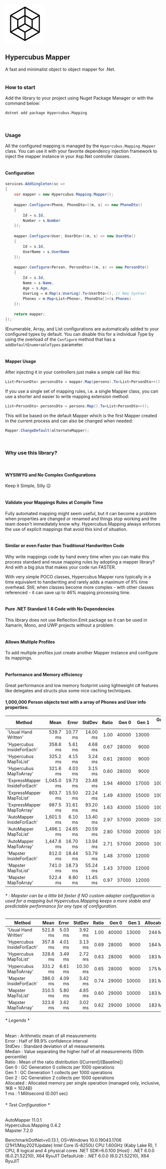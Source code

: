 ![Icon](https://raw.githubusercontent.com/dannotsys/Hypercubus.Mapping/main/.github/images/Hypercubus_icon.png)

## Hypercubus Mapper
A fast and minimalist object to object mapper for .Net.\
&nbsp;

### How to start

Add the library to your project using Nuget Package Manager or with the command below:

```bash
dotnet add package Hypercubus.Mapping
```
&nbsp;

### Usage

All the configured mapping is managed by the `Hypercubus.Mapping.Mapper` class. You can use it with your favorite dependency injection framework to inject the mapper instance in your Asp.Net controller classes.\
&nbsp;

#### Configuration
```csharp
services.AddSingleton(sc =>
{
    var mapper = new Hypercubus.Mapping.Mapper();

    mapper.Configure<Phone, PhoneDto>((m, s) => new PhoneDto()
    {
        Id = s.Id,
        Number = s.Number
    });

    mapper.Configure<User, UserDto>((m, s) => new UserDto()
    {
        Id = s.Id,
        UserName = s.UserName
    });

    mapper.Configure<Person, PersonDto>((m, s) => new PersonDto()
    {
        Id = s.Id,
        Name = s.Name,
        Age = s.Age,
        UserLog = m.Map(s.UserLog).To<UserDto>(), // New Syntax!
        Phones = m.Map<List<Phone>, PhoneDto[]>(s.Phones)
    });

    return mapper;
});
```
IEnumerable, Array, and List configurations are automatically added to your configured types by default. You can disable this for a individual Type by using the overload of the `Configure` method that has a `addDefaultEnumerableTypes` parameter.\
&nbsp;


#### Mapper Usage
After injecting it in your controllers just make a simple call like this:

```csharp
List<PersonDto> personsDto = mapper.Map(persons).To<List<PersonDto>>();
```
If you use a single set of mapping rules, i.e. a single Mapper class, you can use a shorter and easier to write mapping extension method:

```csharp
List<PersonDto> personsDto = persons.Map().To<List<PersonDto>>();
```
This will be based on the default Mapper which is the first Mapper created in the current process and can also be changed when needed:
```csharp
Mapper.ChangeDefault(alternateMapper);
```
&nbsp;

### Why use this library?
&nbsp;

#### WYSIWYG and No Complex Configurations

Keep it Simple, Silly :wink:\
&nbsp;

#### Validate your Mappings Rules at Compile Time

Fully automated mapping might seem useful, but it can become a problem when properties are changed or renamed and things stop working and the team doesn't immediately know why. Hypercubus.Mapping always enforces the use of explicit mappings that avoid this kind of situation.\
&nbsp;

#### Similar or even Faster than Traditional Handwritten Code

Why write mappings code by hand every time when you can make this process standard and reuse mapping rules by adopting a mapper library? And with a big plus that makes your code run FASTER.

With very simple POCO classes, Hypercubus Mapper runs typically in a time equivalent to handwriting and rarely adds a maximum of 9% time overhead. Still, when classes become more complex - with other classes referenced - it can save up to 46% mapping processing time.\
&nbsp;

#### Pure .NET Standard 1.6 Code with No Dependencies

This library does not use Reflection.Emit package so it can be used in Xamarin, Mono, and UWP projects without a problem.\
&nbsp;

#### Allows Multiple Profiles

To add multiple profiles just create another Mapper instance and configure its mappings.\
&nbsp;

#### Performance and Memory efficiency
Great performance and low memory footprint using lightweight c# features like delegates and structs plus some nice caching techniques.

#### 1,000,000 Person objects test with a array of Phones and User info properties:

|                        Method |       Mean |    Error |   StdDev | Ratio |      Gen 0 |      Gen 1 |     Gen 2 | Allocated |
|------------------------------ |-----------:|---------:|---------:|------:|-----------:|-----------:|----------:|----------:|
|          'Usual Hand Written' |   539.7 ms | 10.77 ms | 14.00 ms |  1.00 | 40000      | 13000      |         - |    244 MB |
|    'Hypercubus InsideForEach' |   358.6 ms |  5.61 ms |  4.68 ms |  0.67 | 28000      |  9000      |         - |    184 MB |
|        'Hypercubus MapToList' |   325.2 ms |  4.15 ms |  3.24 ms |  0.61 | 28000      |  9000      |         - |    183 MB |
|       'Hypercubus MapToArray' |   321.6 ms |  4.03 ms |  3.15 ms |  0.60 | 28000      |  9000      |         - |    175 MB |
| 'ExpressMapper InsideForEach' | 1,045.0 ms | 19.73 ms | 23.48 ms |  1.94 | 49000      | 17000      | 1000      |    306 MB |
|     'ExpressMapper MapToList' |   803.7 ms | 15.50 ms | 22.24 ms |  1.49 | 43000      | 15000      | 1000      |    275 MB |
|    'ExpressMapper MapToArray' |   987.5 ms | 31.61 ms | 93.20 ms |  1.63 | 43000      | 15000      | 1000      |    275 MB |
|    'AutoMapper InsideForEach' | 1,601.5 ms |  6.10 ms | 13.40 ms |  2.97 | 57000      | 20000      | 1000      |    352 MB |
|        'AutoMapper MapToList' | 1,496.1 ms | 24.65 ms | 20.59 ms |  2.80 | 57000      | 20000      | 1000      |    352 MB |
|       'AutoMapper MapToArray' | 1,447.6 ms | 16.70 ms | 13.94 ms |  2.71 | 57000      | 20000      | 1000      |    343 MB |
|       'Mapster InsideForEach' |   812.0 ms | 18.44 ms | 53.79 ms |  1.48 | 37000      | 12000      |         - |    237 MB |
|           'Mapster MapToList' |   741.0 ms | 18.73 ms | 55.24 ms |  1.43 | 37000      | 12000      |         - |    229 MB |
|          'Mapster MapToArray' |   522.4 ms |  8.80 ms | 11.45 ms |  0.97 | 37000      | 12000      |         - |    229 MB |

###### * : Mapster can be a little bit faster if NO custom adapter configuration is used for a mapping but Hypercubus.Mapping keeps a more stable and predictable performance for any type of configuration.

|                     Method |     Mean |   Error |   StdDev | Ratio |      Gen 0 |      Gen 1 | Allocated |
|--------------------------- |---------:|--------:|---------:|------:|-----------:|-----------:|----------:|
|       'Usual Hand Written' | 521.8 ms | 5.03 ms |  3.92 ms |  1.00 | 40000      | 13000      |    244 MB |
| 'Hypercubus InsideForEach' | 357.8 ms | 4.01 ms |  3.13 ms |  0.69 | 28000      |  9000      |    184 MB |
|     'Hypercubus MapToList' | 328.6 ms | 3.49 ms |  2.72 ms |  0.63 | 28000      |  9000      |    183 MB |
|    'Hypercubus MapToArray' | 331.2 ms | 6.61 ms | 10.30 ms |  0.65 | 28000      |  9000      |    175 MB |
|    'Mapster InsideForEach' | 386.0 ms | 4.09 ms |  3.42 ms |  0.74 | 29000      | 10000      |    191 MB |
|        'Mapster MapToList' | 310.5 ms | 5.80 ms |  4.85 ms |  0.60 | 29000      | 10000      |    183 MB |
|       'Mapster MapToArray' | 323.6 ms | 3.62 ms |  3.02 ms |  0.62 | 29000      | 10000      |    183 MB |

###### * Legends *
 Mean      : Arithmetic mean of all measurements\
  Error     : Half of 99.9% confidence interval\
  StdDev    : Standard deviation of all measurements\
  Median    : Value separating the higher half of all measurements (50th percentile)\
  Ratio     : Mean of the ratio distribution ([Current]/[Baseline])\
  Gen 0     : GC Generation 0 collects per 1000 operations\
  Gen 1     : GC Generation 1 collects per 1000 operations\
  Gen 2     : GC Generation 2 collects per 1000 operations\
  Allocated : Allocated memory per single operation (managed only, inclusive, 1KB = 1024B)\
  1 ms      : 1 Millisecond (0.001 sec)

###### * Test Configuration *

AutoMapper 11.0.1\
Hypercubus.Mapping 0.4.2\
Mapster 7.2.0

BenchmarkDotNet=v0.13.1, OS=Windows 10.0.19043.1706 (21H1/May2021Update)
Intel Core i5-8250U CPU 1.60GHz (Kaby Lake R), 1 CPU, 8 logical and 4 physical cores
.NET SDK=6.0.100
  [Host]     : .NET 6.0.0 (6.0.21.52210), X64 RyuJIT
  DefaultJob : .NET 6.0.0 (6.0.21.52210), X64 RyuJIT

